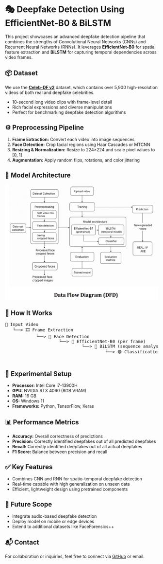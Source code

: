<!DOCTYPE html>
<html lang="en">
<head>
  <meta charset="UTF-8">
</head>
<body>

  <h1>🎭 Deepfake Detection Using EfficientNet-B0 & BiLSTM</h1>
  <p>
    This project showcases an advanced deepfake detection pipeline that combines the strengths of Convolutional Neural Networks (CNNs) and Recurrent Neural Networks (RNNs). It leverages <strong>EfficientNet-B0</strong> for spatial feature extraction and <strong>BiLSTM</strong> for capturing temporal dependencies across video frames.
  </p>

  <div class="section">
    <h2>📦 Dataset</h2>
    <p>
      We use the <strong><a href="https://www.kaggle.com/datasets">Celeb-DF v2</a></strong> dataset, which contains over 5,900 high-resolution videos of both real and deepfake celebrities.
    </p>
    <ul>
      <li>10-second long video clips with frame-level detail</li>
      <li>Rich facial expressions and diverse manipulations</li>
      <li>Perfect for benchmarking deepfake detection algorithms</li>
    </ul>
  </div>

  <div class="section">
    <h2>⚙️ Preprocessing Pipeline</h2>
    <ol>
      <li><strong>Frame Extraction:</strong> Convert each video into image sequences</li>
      <li><strong>Face Detection:</strong> Crop facial regions using Haar Cascades or MTCNN</li>
      <li><strong>Resizing & Normalization:</strong> Resize to 224×224 and scale pixel values to [0, 1]</li>
      <li><strong>Augmentation:</strong> Apply random flips, rotations, and color jittering</li>
    </ol>
  </div>

  <div class="section">
    <h2>🧠 Model Architecture</h2>

<img src="assests/Screenshot 2025-06-22 154155.png" alt="Architecture Diagram" width="600">




  </div>

  <div class="section">
    <h2>🚀 How It Works</h2>
    <pre>
🎥 Input Video
   └──> 🎞 Frame Extraction
            └──> 🧍 Face Detection
                     └──> 🧠 EfficientNet-B0 (per frame)
                              └──> 🔁 BiLSTM (sequence analysis)
                                       └──> 🟢 Classification: Real / Fake
    </pre>
  </div>

  <div class="section">
    <h2>🧪 Experimental Setup</h2>
    <ul>
      <li><strong>Processor:</strong> Intel Core i7-13900H</li>
      <li><strong>GPU:</strong> NVIDIA RTX 4060 (8GB VRAM)</li>
      <li><strong>RAM:</strong> 16 GB</li>
      <li><strong>OS:</strong> Windows 11</li>
      <li><strong>Frameworks:</strong> Python, TensorFlow, Keras</li>
    </ul>
  </div>

  <div class="section">
    <h2>📊 Performance Metrics</h2>
    <ul>
      <li><strong>Accuracy:</strong> Overall correctness of predictions</li>
      <li><strong>Precision:</strong> Correctly identified deepfakes out of all predicted deepfakes</li>
      <li><strong>Recall:</strong> Correctly identified deepfakes out of all actual deepfakes</li>
      <li><strong>F1 Score:</strong> Balance between precision and recall</li>
    </ul>
  </div>

  <div class="section">
    <h2>✅ Key Features</h2>
    <ul>
      <li>Combines CNN and RNN for spatio-temporal deepfake detection</li>
      <li>Real-time capable with high generalization on unseen data</li>
      <li>Efficient, lightweight design using pretrained components</li>
    </ul>
  </div>

  <div class="section">
    <h2>📌 Future Scope</h2>
    <ul>
      <li>Integrate audio-based deepfake detection</li>
      <li>Deploy model on mobile or edge devices</li>
      <li>Extend to additional datasets like FaceForensics++</li>
    </ul>
  </div>

  <div class="section">
    <h2>📬 Contact</h2>
    <p>
      For collaboration or inquiries, feel free to connect via <a href="https://github.com/your-profile">GitHub</a> or email.
    </p>
  </div>

</body>
</html>
